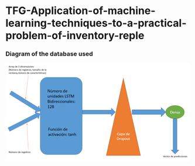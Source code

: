# TFG-Application-of-machine-learning-techniques-to-a-practical-problem-of-inventory-reple
### Diagram of the database used
![Database](Designs/LSTM&#32;esquema.PNG)
